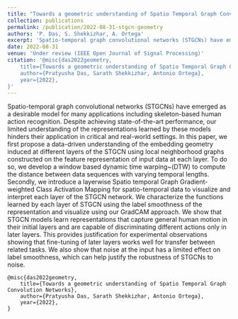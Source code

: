 ```yaml
---
title: "Towards a geometric understanding of Spatio Temporal Graph Convolution Networks"
collection: publications
permalink: /publication/2022-08-31-stgcn-geometry
authors: 'P. Das, S. Shekkizhar, A. Ortega'
excerpt: 'Spatio-temporal graph convolutional networks (STGCNs) have emerged as a desirable model for many applications including skeleton-based human action recognition. Despite achieving state-of-the-art performance, our limited understanding of the representations learned by these models  hinders their application in critical and real-world settings. '
date: 2022-08-31
venue: 'Under review (IEEE Open Journal of Signal Processing)'
citation: '@misc{das2022geometry,
    title={Towards a geometric understanding of Spatio Temporal Graph Convolution Networks},
    author={Pratyusha Das, Sarath Shekkizhar, Antonio Ortega},
    year={2022},
}'
---
```

Spatio-temporal graph convolutional networks (STGCNs) have emerged as a desirable model for many applications including skeleton-based human action recognition. Despite achieving state-of-the-art performance, our limited understanding of the representations learned by these models  hinders their application in critical and real-world settings. 
In this paper, we first propose a data-driven  understanding of the embedding geometry induced at different layers of the STGCN using local neighborhood graphs constructed on the feature representation of input data at each layer. To do so, we develop a window based dynamic time warping~(DTW) to compute the distance between data sequences with varying temporal lengths. 
Secondly, we introduce a layerwise Spatio temporal Graph Gradient-weighted Class Activation Mapping for spatio-temporal data to visualize and interpret each layer of the STGCN network.
We characterize the functions learned by each layer of STGCN using the label smoothness of the representation and visualize using our GradCAM approach. 
We show that STGCN models learn representations that capture general human motion in their initial layers and are capable of discriminating different actions only in later layers.
This provides justification for experimental observations showing that fine-tuning of later layers works well for transfer between related tasks.  We also show that noise at the input has a limited effect on label smoothness, which can help justify the robustness of STGCNs to noise. 

```
@misc{das2022geometry,
    title={Towards a geometric understanding of Spatio Temporal Graph Convolution Networks},
    author={Pratyusha Das, Sarath Shekkizhar, Antonio Ortega},
    year={2022},
}
```